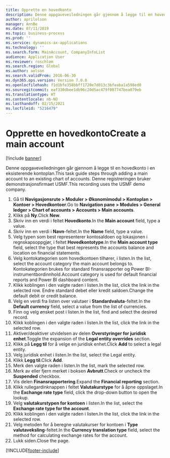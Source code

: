 ```yaml
---
title: Opprette en hovedkonto
description: Denne oppgaveveiledningen går gjennom å legge til en hovedkonto i en eksisterende kontoplan.
author: aprilolson
manager: AnnBe
ms.date: 07/11/2019
ms.topic: business-process
ms.prod: ''
ms.service: dynamics-ax-applications
ms.technology: ''
ms.search.form: MainAccount, CompanyInfoList
audience: Application User
ms.reviewer: roschlom
ms.search.region: Global
ms.author: aolson
ms.search.validFrom: 2016-06-30
ms.dyn365.ops.version: Version 7.0.0
ms.openlocfilehash: f1d1bfe358bbff1720e7d013c3bfeaba1a598ed0
ms.sourcegitcommit: eaf330dbee1db96c20d5ac479f007747bea079eb
ms.translationtype: HT
ms.contentlocale: nb-NO
ms.lasthandoff: 02/15/2021
ms.locfileid: "5216479"
---
```

# <a name="create-a-main-account"></a><span data-ttu-id="9a4f7-103">Opprette en hovedkonto</span><span class="sxs-lookup"><span data-stu-id="9a4f7-103">Create a main account</span></span>

[!include [banner](../../includes/banner.md)]

<span data-ttu-id="9a4f7-104">Denne oppgaveveiledningen går gjennom å legge til en hovedkonto i en eksisterende kontoplan.</span><span class="sxs-lookup"><span data-stu-id="9a4f7-104">This task guide steps through adding a main account to an existing chart of accounts.</span></span> <span data-ttu-id="9a4f7-105">Denne registreringen bruker demonstrasjonsfirmaet USMF.</span><span class="sxs-lookup"><span data-stu-id="9a4f7-105">This recording uses the USMF demo company.</span></span>  

1. <span data-ttu-id="9a4f7-106">Gå til **Navigasjonsrute > Moduler > Økonomimodul > Kontoplan > Kontoer > Hovedkontoer**.</span><span class="sxs-lookup"><span data-stu-id="9a4f7-106">Go to **Navigation pane > Modules > General ledger > Chart of accounts > Accounts > Main accounts**.</span></span>
2. <span data-ttu-id="9a4f7-107">Klikk på **Ny**.</span><span class="sxs-lookup"><span data-stu-id="9a4f7-107">Click **New**.</span></span>
3. <span data-ttu-id="9a4f7-108">Skriv inn en verdi i feltet **Hovedkonto**.</span><span class="sxs-lookup"><span data-stu-id="9a4f7-108">In the **Main account** field, type a value.</span></span>
4. <span data-ttu-id="9a4f7-109">Skriv inn en verdi i **Navn**-feltet.</span><span class="sxs-lookup"><span data-stu-id="9a4f7-109">In the **Name** field, type a value.</span></span>
5. <span data-ttu-id="9a4f7-110">Velg typen som best representerer kontosaldoen og lokasjonen i regnskapsoppgjør, i feltet **Hovedkontotype**.</span><span class="sxs-lookup"><span data-stu-id="9a4f7-110">In the **Main account type** field, select the type that best represents the accounts balance and location on financial statements.</span></span>
6. <span data-ttu-id="9a4f7-111">Velg kontokategorien som hovedkontoen tilhører, i listen.</span><span class="sxs-lookup"><span data-stu-id="9a4f7-111">In the list, select the account category the main account belongs to.</span></span> <span data-ttu-id="9a4f7-112">Kontokategorien brukes for standard finansrapporter og Power BI-instrumentbordinnhold.</span><span class="sxs-lookup"><span data-stu-id="9a4f7-112">Account category is used for default financial reports and Power BI dashboard content.</span></span>  
7. <span data-ttu-id="9a4f7-113">Klikk koblingen i den valgte raden i listen.</span><span class="sxs-lookup"><span data-stu-id="9a4f7-113">In the list, click the link in the selected row.</span></span> <span data-ttu-id="9a4f7-114">Endre standard debet eller kredit saldoen.</span><span class="sxs-lookup"><span data-stu-id="9a4f7-114">Change the default debit or credit balance.</span></span>  
8. <span data-ttu-id="9a4f7-115">Velg en verdi fra listen over valutaer i **Standardvaluta**-feltet.</span><span class="sxs-lookup"><span data-stu-id="9a4f7-115">In the **Default currency** field, select a value from the list of currencies.</span></span>
9. <span data-ttu-id="9a4f7-116">Finn og velg ønsket post i listen.</span><span class="sxs-lookup"><span data-stu-id="9a4f7-116">In the list, find and select the desired record.</span></span>
10. <span data-ttu-id="9a4f7-117">Klikk koblingen i den valgte raden i listen.</span><span class="sxs-lookup"><span data-stu-id="9a4f7-117">In the list, click the link in the selected row.</span></span>
11. <span data-ttu-id="9a4f7-118">Aktiver/deaktiver utvidelsen av delen **Overstyringer for juridisk enhet**.</span><span class="sxs-lookup"><span data-stu-id="9a4f7-118">Toggle the expansion of the **Legal entity overrides** section.</span></span>
12. <span data-ttu-id="9a4f7-119">Klikk på **Legg til** for å velge en juridisk enhet.</span><span class="sxs-lookup"><span data-stu-id="9a4f7-119">Click **Add** to select a legal entity.</span></span>
13. <span data-ttu-id="9a4f7-120">Velg juridisk enhet i listen.</span><span class="sxs-lookup"><span data-stu-id="9a4f7-120">In the list, select the Legal entity.</span></span>
14. <span data-ttu-id="9a4f7-121">Klikk **Legg til**.</span><span class="sxs-lookup"><span data-stu-id="9a4f7-121">Click **Add**.</span></span>
15. <span data-ttu-id="9a4f7-122">Merk den valgte raden i listen.</span><span class="sxs-lookup"><span data-stu-id="9a4f7-122">In the list, mark the selected row.</span></span>
16. <span data-ttu-id="9a4f7-123">Merk av eller fjern merket i boksen **Avbrutt**.</span><span class="sxs-lookup"><span data-stu-id="9a4f7-123">Check or uncheck the **Suspended** checkbox.</span></span>
17. <span data-ttu-id="9a4f7-124">Vis delen **Finansrapportering**.</span><span class="sxs-lookup"><span data-stu-id="9a4f7-124">Expand the **Financial reporting** section.</span></span>
18. <span data-ttu-id="9a4f7-125">Klikk rullegardinknappen i feltet **Valutakurstype** for å åpne oppslaget.</span><span class="sxs-lookup"><span data-stu-id="9a4f7-125">In the **Exchange rate type** field, click the drop-down button to open the lookup.</span></span>
19. <span data-ttu-id="9a4f7-126">Velg **valutakurstypen for kontoen** i listen.</span><span class="sxs-lookup"><span data-stu-id="9a4f7-126">In the list, select the **Exchange rate type for the account**.</span></span>
20. <span data-ttu-id="9a4f7-127">Klikk koblingen i den valgte raden i listen.</span><span class="sxs-lookup"><span data-stu-id="9a4f7-127">In the list, click the link in the selected row.</span></span>
21. <span data-ttu-id="9a4f7-128">Velg metoden for å beregne valutakurser for kontoen i **Type valutaveksling**-feltet.</span><span class="sxs-lookup"><span data-stu-id="9a4f7-128">In the **Currency translation type** field, select the method for calculating exchange rates for the account.</span></span>
22. <span data-ttu-id="9a4f7-129">Lukk siden.</span><span class="sxs-lookup"><span data-stu-id="9a4f7-129">Close the page.</span></span>



[!INCLUDE[footer-include](../../../includes/footer-banner.md)]